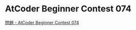 AtCoder Beginner Contest 074
===

[問題 - AtCoder Beginner Contest 074](https://atcoder.jp/contests/abc074/tasks)
